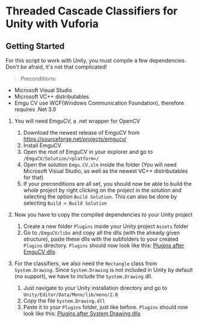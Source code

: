 # Threaded Cascade Classifiers for Unity with Vuforia

## Getting Started
For this script to work with Unity, you must compile a few dependencies. 
Don't be afraid, it's not that complicated!

> Preconditions:
- Microsoft Visual Studio
- Microsoft VC++ distributables
- Emgu CV use WCF(Windows Communication Foundation), therefore requires .Net 3.0

1. You will need EmguCV, a .net wrapper for OpenCV
    1. Download the newest release of EmguCV from https://sourceforge.net/projects/emgucv/
    1. Install EmguCV
    1. Open the root of EmguCV in your explorer and go to `/EmguCV/Solution/<platform>/`
    1. Open the solution `Emgu.CV.sln` inside the folder (You will need Microsoft Visual Studio, as well as the newest VC++ distributables for that)
    1. If your preconditions are all set, you should now be able to build the whole project by right clicking on the project in the solution and selecting the option `Build Solution`. This can also be done by selecting `Build > Build Solution`
  
1. Now you have to copy the compiled dependencies to your Unity project
    1. Create a new folder `Plugins` inside your Unity project `Assets` folder
    1. Go to `/EmguCV/libs` and copy all the dlls (with the already given structure), paste these dlls with the subfolders to your created `Plugins` directory. `Plugins` should now look like this: [Plugins after EmguCV dlls](https://raw.githubusercontent.com/Wurmloch/Unity-Threaded-CascadeClassifier/master/docs/emgucv_plugins.png)
  
1. For the classifiers, we also need the `Rectangle` class from `System.Drawing`. Since `System.Drawing` is not included in Unity by default (no support), we have to include the `System.Drawing` dll.
    1. Just navigate to your Unity installation directory and go to `Unity/Editor/Data/Mono/lib/mono/2.0`
    1. Copy the file `System.Drawing.dll`
    1. Paste it to your `Plugins` folder, just like before. `Plugins` should now look like this: [Plugins after System Drawing dlls](https://raw.githubusercontent.com/Wurmloch/Unity-Threaded-CascadeClassifier/master/docs/emgucv_plugins_drawing.png)
  
